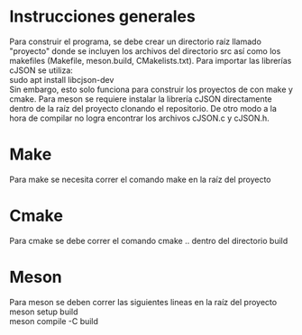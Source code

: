 # Instrucciones generales
Para construir el programa, se debe crear un directorio raíz llamado "proyecto"
donde se incluyen los archivos del directorio src así como los makefiles (Makefile, meson.build, CMakelists.txt). Para importar las librerías cJSON se utiliza: <br /> sudo apt install libcjson-dev <br /> Sin embargo, esto solo funciona para construir los proyectos de con make y cmake. Para meson se requiere instalar la librería cJSON directamente dentro de la raíz del proyecto clonando el repositorio. De otro modo a la hora de compilar no logra encontrar los archivos cJSON.c y cJSON.h.

# Make 
Para make se necesita correr el comando make en la raíz del proyecto

# Cmake
Para cmake se debe correr el comando cmake .. dentro del directorio build

# Meson
Para meson se deben correr las siguientes lineas en la raíz del proyecto <br />
meson setup build <br />
meson compile -C build <br />




